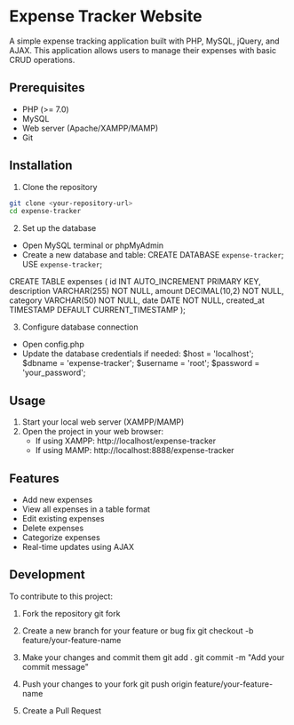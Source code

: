 # Expense Tracker Website

A simple expense tracking application built with PHP, MySQL, jQuery, and AJAX. This application allows users to manage their expenses with basic CRUD operations.

## Prerequisites

- PHP (>= 7.0)
- MySQL
- Web server (Apache/XAMPP/MAMP)
- Git

## Installation

1. Clone the repository
```bash
git clone <your-repository-url>
cd expense-tracker
```

2. Set up the database
- Open MySQL terminal or phpMyAdmin
- Create a new database and table:
CREATE DATABASE `expense-tracker`;
USE `expense-tracker`;

CREATE TABLE expenses (
    id INT AUTO_INCREMENT PRIMARY KEY,
    description VARCHAR(255) NOT NULL,
    amount DECIMAL(10,2) NOT NULL,
    category VARCHAR(50) NOT NULL,
    date DATE NOT NULL,
    created_at TIMESTAMP DEFAULT CURRENT_TIMESTAMP
);

3. Configure database connection
- Open config.php
- Update the database credentials if needed:
$host = 'localhost';
$dbname = 'expense-tracker';
$username = 'root';
$password = 'your_password';

## Usage
1. Start your local web server (XAMPP/MAMP)
2. Open the project in your web browser:
   - If using XAMPP: http://localhost/expense-tracker
   - If using MAMP: http://localhost:8888/expense-tracker
## Features
- Add new expenses
- View all expenses in a table format
- Edit existing expenses
- Delete expenses
- Categorize expenses
- Real-time updates using AJAX

## Development
To contribute to this project:

1. Fork the repository
git fork <original-repository-url>
2. Create a new branch for your feature or bug fix
git checkout -b feature/your-feature-name

3. Make your changes and commit them
git add .
git commit -m "Add your commit message"

4. Push your changes to your fork
git push origin feature/your-feature-name

5. Create a Pull Request
